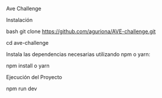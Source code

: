 Ave Challenge

Instalación

bash
git clone https://github.com/aguriona/AVE-challenge.git

cd ave-challenge

Instala las dependencias necesarias utilizando npm o yarn:

npm install
o
yarn

Ejecución del Proyecto

npm run dev
